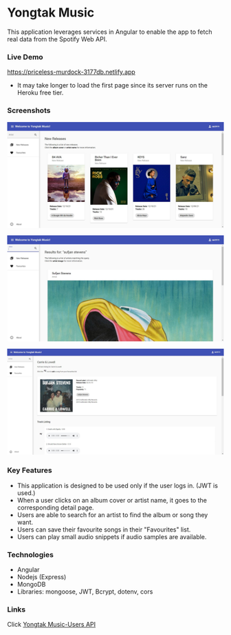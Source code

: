 # Yongtak Music

This application leverages services in Angular to enable the app to fetch real data from the Spotify Web API.

### Live Demo

https://priceless-murdock-3177db.netlify.app

- It may take longer to load the first page since its server runs on the Heroku free tier.

### Screenshots

![Screenshot1](Screenshots/Screenshot1.JPG)

![Screenshot2](Screenshots/Screenshot2.JPG)

![Screenshot3](Screenshots/Screenshot3.JPG)

### Key Features

- This application is designed to be used only if the user logs in. (JWT is used.)
- When a user clicks on an album cover or artist name, it goes to the corresponding detail page.
- Users are able to search for an artist to find the album or song they want.
- Users can save their favourite songs in their "Favourites" list.
- Users can play small audio snippets if audio samples are available.

### Technologies

- Angular
- Nodejs (Express)
- MongoDB
- Libraries: mongoose, JWT, Bcrypt, dotenv, cors

### Links

Click [Yongtak Music-Users API](https://github.com/yongtakjeon/spotifyApp_usersAPI)

